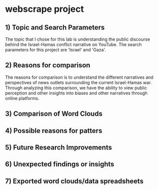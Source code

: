 # webscrape project

## 1) Topic and Search Parameters

The topic that I chose for this lab is understanding the public discourse behind the Israel-Hamas conflict narrative on YouTube. The search parameters for this project are 'Israel' and 'Gaza'.

## 2) Reasons for comparison

The reasons for comparison is to understand the different narratives and perspectives of news outlets surrounding the current Israel-Hamas war. Through analyzing this comparison, we have the ability to view public perception and other insights into biases and other narratives through online platforms.

## 3) Comparison of Word Clouds

## 4) Possible reasons for patters

## 5) Future Research Improvements

## 6) Unexpected findings or insights

## 7) Exported word clouds/data spreadsheets
